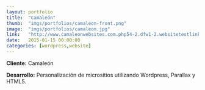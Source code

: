 ```yaml
---
layout:	portfolio
title:	"Camaleón"
thumb:	"imgs/portfolios/camaleon-front.png"
image:  "imgs/portfolios/camaleon.jpg"
link:   "http://www.camaleonwebsites.com.php54-2.dfw1-2.websitetestlink.com/contenidos/"
date:   2015-01-15 00:00:00
categories: [wordpress,website]
---
```


**Cliente:** Camaleón

**Desarrollo:** Personalización de micrositios utilizando Wordpress, Parallax y HTML5.
